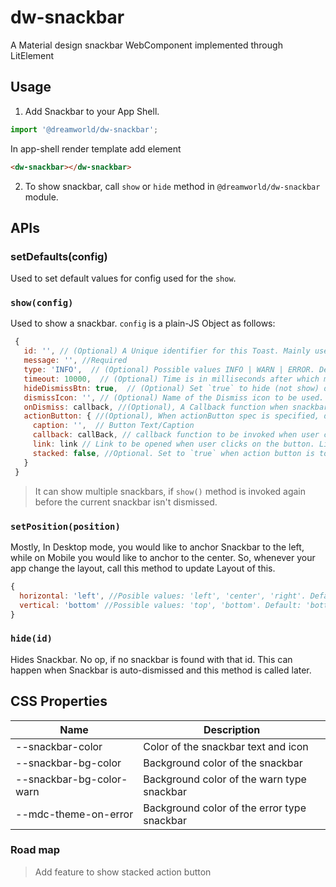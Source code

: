 # dw-snackbar
A Material design snackbar WebComponent implemented through LitElement

## Usage
1. Add Snackbar to your App Shell. 
```js
import '@dreamworld/dw-snackbar';
```
In app-shell render template add element

```html
<dw-snackbar></dw-snackbar>
```

2. To show snackbar, call `show` or `hide` method in `@dreamworld/dw-snackbar` module.


## APIs

### setDefaults(config)
Used to set default values for config used for the `show`.


### `show(config)`
Used to show a snackbar. `config` is a plain-JS Object as follows:

```js
 {
   id: '', // (Optional) A Unique identifier for this Toast. Mainly used if you want to prematurely hide it.
   message: '', //Required
   type: 'INFO',  // (Optional) Possible values INFO | WARN | ERROR. Default: INFO
   timeout: 10000,  // (Optional) Time is in milliseconds after which message should be automatically dismissed. Set to `0` to prevent automatic dismiss. Default: 10000
   hideDismissBtn: true,  // (Optional) Set `true` to hide (not show) dismiss button. Default: false
   dismissIcon: '', // (Optional) Name of the Dismiss icon to be used. Default value: 'clear'
   onDismiss: callback, //(Optional), A Callback function when snackbar is dimissed, call in both cases: Either automatically closed or manually. It's first agument will be `id`.
   actionButton: { //(Optional), When actionButton spec is specified, dismiss icon-button isn't shown.
     caption: '',  // Button Text/Caption
     callback: callBack, // callback function to be invoked when user clicks on the action button. Callback method will receive `id` in the argument.
     link: link // Link to be opened when user clicks on the button. Link will be opened in the current window. Actually action button will be rendered as Link button. It's exclusive to `callback`. So, `callback` isn't invoked when this is specified.
     stacked: false, //Optional. Set to `true` when action button is to be shown on the Next Line. Default=false. 
   }
 }
```

> It can show multiple snackbars, if `show()` method is invoked again before the current snackbar isn't dismissed.


### `setPosition(position)`
Mostly, In Desktop mode, you would like to anchor Snackbar to the left, while on Mobile you would like to anchor to the center. So, whenever your app change the layout, call this method to update Layout of this.

```js
{
  horizontal: 'left', //Posible values: 'left', 'center', 'right'. Default: 'left'
  vertical: 'bottom' //Possible values: 'top', 'bottom'. Default: 'bottom'.
}
```

### `hide(id)`
Hides Snackbar. 
No op, if no snackbar is found with that id. This can happen when Snackbar is auto-dismissed and this method is called later.


## CSS Properties

| Name  | Description |
| ----  | ----------- |
| --snackbar-color | Color of the snackbar text and icon |
| --snackbar-bg-color | Background color of the snackbar |
| --snackbar-bg-color-warn | Background color of the warn type snackbar |
| --mdc-theme-on-error | Background color of the error type snackbar |


### Road map

> Add feature to show stacked action button